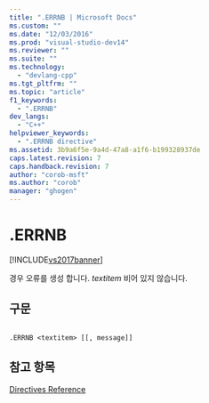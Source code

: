 ```yaml
---
title: ".ERRNB | Microsoft Docs"
ms.custom: ""
ms.date: "12/03/2016"
ms.prod: "visual-studio-dev14"
ms.reviewer: ""
ms.suite: ""
ms.technology: 
  - "devlang-cpp"
ms.tgt_pltfrm: ""
ms.topic: "article"
f1_keywords: 
  - ".ERRNB"
dev_langs: 
  - "C++"
helpviewer_keywords: 
  - ".ERRNB directive"
ms.assetid: 3b9a6f5e-9a4d-47a8-a1f6-b199328937de
caps.latest.revision: 7
caps.handback.revision: 7
author: "corob-msft"
ms.author: "corob"
manager: "ghogen"
---
```

# .ERRNB
[!INCLUDE[vs2017banner](../../assembler/inline/includes/vs2017banner.md)]

경우 오류를 생성 합니다.  *textitem* 비어 있지 않습니다.  
  
## 구문  
  
```  
  
.ERRNB <textitem> [[, message]]  
```  
  
## 참고 항목  
 [Directives Reference](../../assembler/masm/directives-reference.md)